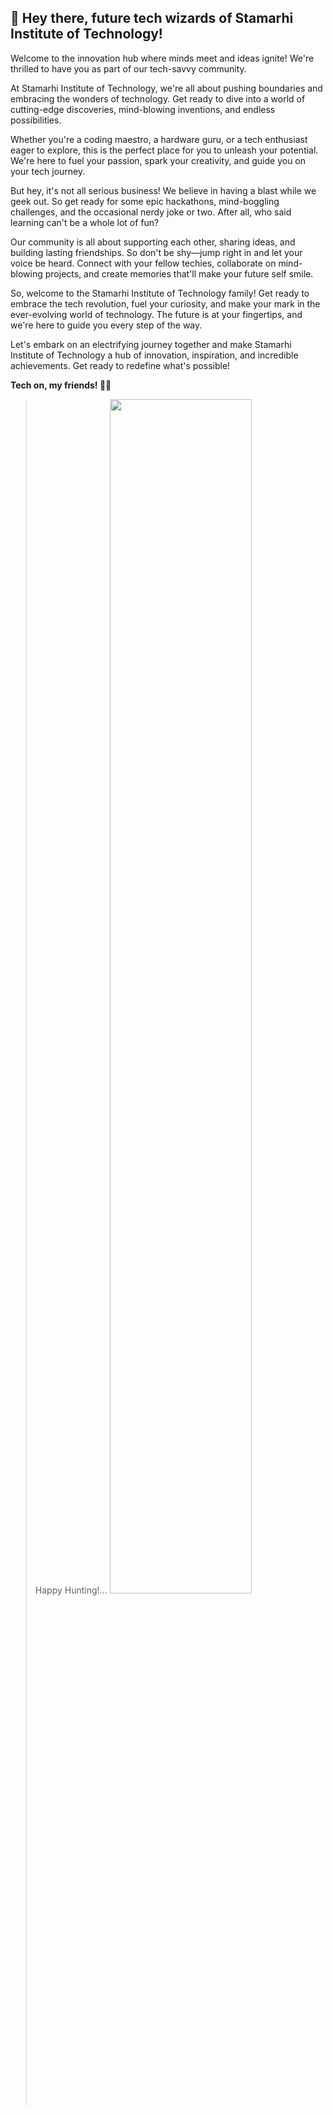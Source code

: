 ## **👋 Hey there, future tech wizards of Stamarhi Institute of Technology!**

Welcome to the innovation hub where minds meet and ideas ignite! We're thrilled to have you as part of our tech-savvy community.

At Stamarhi Institute of Technology, we're all about pushing boundaries and embracing the wonders of technology. Get ready to dive into a world of cutting-edge discoveries, mind-blowing inventions, and endless possibilities.

Whether you're a coding maestro, a hardware guru, or a tech enthusiast eager to explore, this is the perfect place for you to unleash your potential. We're here to fuel your passion, spark your creativity, and guide you on your tech journey.

But hey, it's not all serious business! We believe in having a blast while we geek out. So get ready for some epic hackathons, mind-boggling challenges, and the occasional nerdy joke or two. After all, who said learning can't be a whole lot of fun?

Our community is all about supporting each other, sharing ideas, and building lasting friendships. So don't be shy—jump right in and let your voice be heard. Connect with your fellow techies, collaborate on mind-blowing projects, and create memories that'll make your future self smile.

So, welcome to the Stamarhi Institute of Technology family! Get ready to embrace the tech revolution, fuel your curiosity, and make your mark in the ever-evolving world of technology. The future is at your fingertips, and we're here to guide you every step of the way.

Let's embark on an electrifying journey together and make Stamarhi Institute of Technology a hub of innovation, inspiration, and incredible achievements. Get ready to redefine what's possible!

**Tech on, my friends! 🚀🔥**

> Happy Hunting!...
><img src="https://github.com/Sitamarhi-Institute-of-Technology/.github/assets/104882734/4b4d4d8c-998a-4f25-831c-30513afca4f4"  width="70%">

